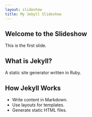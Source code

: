 ```yaml
---
layout: slideshow
title: My Jekyll Slideshow
---
```


<section>
  <h2>Welcome to the Slideshow</h2>
  <p>This is the first slide.</p>
</section>

<section>
  <h2>What is Jekyll?</h2>
  <p>A static site generator written in Ruby.</p>
</section>

<section>
  <h2>How Jekyll Works</h2>
  <ul>
    <li>Write content in Markdown.</li>
    <li>Use layouts for templates.</li>
    <li>Generate static HTML files.</li>
  </ul>
</section>
